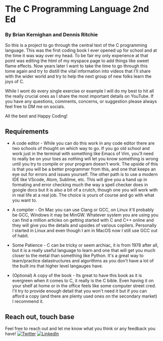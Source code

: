 # The C Programming Language 2nd Ed
### By Brian Kernighan and Dennis Ritchie

So this is a project to go through the central text of the C programming language. This was the first coding book I ever opened up for school and at the time it was way over my head. To be fair my only experience at that point was editing the html of my myspace page to add things like sweet flame effects. Now years later I want to take the time to go through this tome again and try to distill the vital information into videos that I'll share with the wider world and try to help the next group of new folks learn the joys of C.

While I wont do every single exercise or example I will do my best to hit all the really crucial ones as I share the most important details on YouTube. If you have any questions, comments, concerns, or suggestion please always feel free to DM me on socials. 

All the best and Happy Coding!

## Requirements
* A code editor - While you can do this work in any code editor there are two schools of thought on which way to go. If you go old school and work just in the terminal with something like Emacs of Vim, you'll need to really be on your toes as nothing will let you know something is wrong until you try to compile or your program doesn't work. The upside of this is that you will be a better programmer from this, and one that keeps an eye out for errors and issues yourself. The other path is to use a modern IDE like VScode, Atom, Sublime, etc. This will give you a hand up in formating and error checking much the way a spell checker does in google docs but it is also a bit of a crutch, though one you will work with in real life at a real job. The choice is yours of course and go with what you want to.

* A compiler - On Mac you can use Clang or GCC, on Linux it'll probably be GCC, Windows it may be MinGW. Whatever system you are using you can find a million articles on getting started with C and C++ online and they will give you the details and upsides of various copilers. Personally I started in Linux and even though I am in MacOS now I still use GCC out of habit.

* Some Patience - C can be tricky or seem archiac, it is from 1978 after all, but it is a really useful language to learn and one that will get you much closer to the metal than something like Python. It's a great way to learn/practice datastructures and algorithms as you don't have a lot of the built ins that higher level langauges have.

* (Optional) A copy of the book - Its great to have this book as it is evergreen when it comes to C, it really is the C bible. Even having it on your shelf at home or in the office feels like some computer street cred. I'll try to provide enough detail that you won't need it but if you can afford a copy (and there are plenty used ones on the secondary market) I recommend it.


## Reach out, touch base
<!-- Actual text -->
Feel free to reach out and let me know what you think or any feedback you have!
[![Twitter][1.2]][1] [![LinkedIn][2.2]][2]

<!-- Icons -->

[1.2]: https://img.icons8.com/ios/50/4a90e2/twitter--v1.png
[2.2]: https://img.icons8.com/ios-filled/50/4a90e2/linkedin.png

<!-- Links to your social media accounts -->

[1]: https://twitter.com/CMDmine
[2]: https://www.linkedin.com/in/timmcmacken/